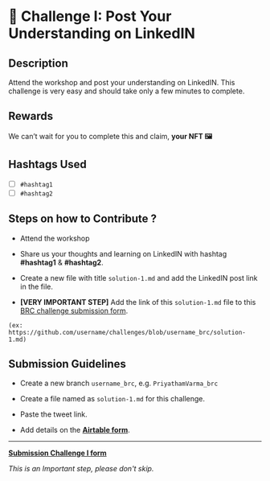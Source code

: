 # 🌱 Challenge I: Post Your Understanding on LinkedIN

## Description

Attend the workshop and post your understanding on LinkedIN. This challenge is very easy and should take only a few minutes to complete. 

## Rewards

We can’t wait for you to complete this and claim, **your NFT 🖼️**

## Hashtags Used

- [ ] `#hashtag1`
- [ ] `#hashtag2`

## Steps on how to Contribute ?

 - Attend the workshop

 - Share us your thoughts and learning on LinkedIN with hashtag **#hashtag1** & **#hashtag2**. 

 - Create a new file with title `solution-1.md` and add the LinkedIN post link in the file.

 - **[VERY IMPORTANT STEP]**  Add the link of this `solution-1.md` file to this [BRC challenge submission form](https://airtable.com/shr21z0FfPImZfYBQ).
 
 ```
 (ex: https://github.com/username/challenges/blob/username_brc/solution-1.md)
 ```
 
## Submission Guidelines

- Create a new branch `username_brc`, e.g. `PriyathamVarma_brc`

- Create a file named as `solution-1.md` for this challenge. 

- Paste the tweet link.

- Add details on the [**Airtable form**](https://airtable.com/shr21z0FfPImZfYBQ).

-------

[**Submission Challenge I form**](https://airtable.com/shr21z0FfPImZfYBQ)

*This is an Important step, please don't skip.*
